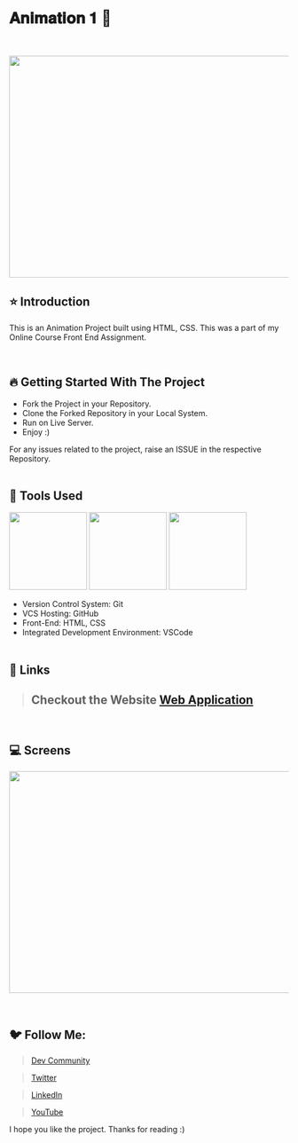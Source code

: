 # 𝐀𝐧𝐢𝐦𝐚𝐭𝐢𝐨𝐧 𝟏 🚀

<br/>
<p align="center">
<img height="400" width="800" src="https://user-images.githubusercontent.com/76626529/183897018-68cb643e-1121-4af2-aa49-06c55e4c2c20.png">
</p>

## ⭐ Introduction

This is an Animation Project built using HTML, CSS. This was a part of my Online Course Front End Assignment.

   <br/>

## 🔥 Getting Started With The Project

-  Fork the Project in your Repository.
-  Clone the Forked Repository in your Local System.
-  Run on Live Server.
-  Enjoy :)

For any issues related to the project, raise an ISSUE in the respective Repository.
<br/>
<br/>

## 🔨 Tools Used

<p align="justify">
<img height="140" width="140" src="https://www.w3.org/html/logo/downloads/HTML5_Logo_256.png">
<img height="140" width="140" src="https://logodix.com/logo/470309.png">
<img height="140" width="140" src="https://code.visualstudio.com/assets/apple-touch-icon.png">
</p>

-  Version Control System: Git
-  VCS Hosting: GitHub
-  Front-End: HTML, CSS
-  Integrated Development Environment: VSCode
   <br/>
   <br/>

## 🔗 Links

> ## Checkout the Website [Web Application](https://ayush-kanduri.github.io/Animation-1/)

 <br/>

## 💻 Screens

<p align="justify">
<img height="400" width="800" src="https://user-images.githubusercontent.com/76626529/183897018-68cb643e-1121-4af2-aa49-06c55e4c2c20.png">
</p>
<br/>

## 🐦 Follow Me:

> [Dev Community](https://dev.to/ayushkanduri)

> [Twitter](https://twitter.com/ayush_codes)

> [LinkedIn](https://www.linkedin.com/in/ayushkanduri/)

> [YouTube](https://www.youtube.com/channel/UC6c1ajC_2jF7wQp7Y13t2bg)

I hope you like the project. Thanks for reading :)
